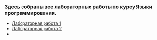 ### Здесь собраны все лабораторные работы по курсу Языки программирования. 

- [Лабораторная работа 1](Projects/Лабораторная%20работа%201)
- [Лабораторная работа 2](Projects/Лабораторная%20работа%202)
- 